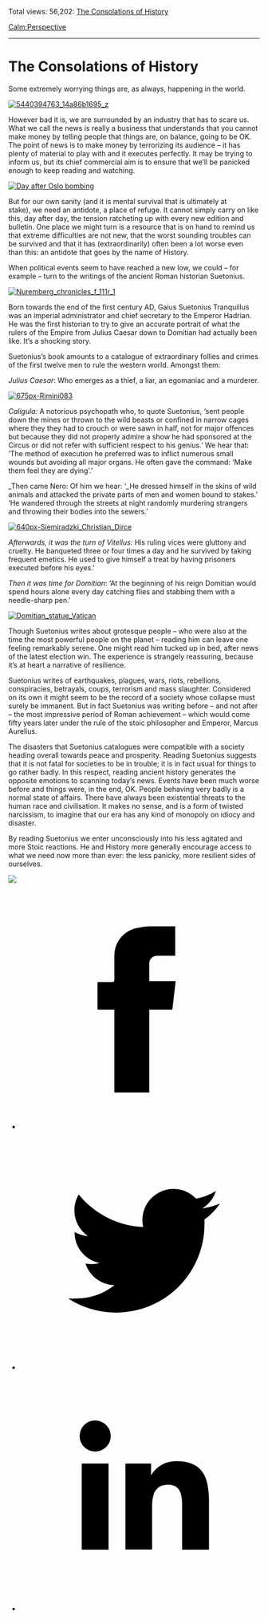 Total views: 56,202: [The Consolations of History](https://www.theschooloflife.com/thebookoflife/the-consolations-of-history/)

[Calm:](https://www.theschooloflife.com/thebookoflife/category/calm/)[Perspective](https://www.theschooloflife.com/thebookoflife/category/calm/perspective/)

* * *

# The Consolations of History
<style>
						.alignnone {
  display: block;
  margin-left: auto;
  margin-right: auto;
  align: center:
}

.addtoany_share_save_container {
display:none;
}

.wp-block-image {
		display: block;
  margin-left: auto;
  margin-right: auto;
  width: 50%;
}

.aligncenter {
display: block;
  margin-left: auto;
  margin-right: auto;
  align: center:
}

@media only screen and (max-width: 500px) {
  .wp-block-image {
		display: block;
  margin-left: auto;
  margin-right: auto;
  width: 100%;
} }

h1 {max-width: 600px !important;
}
.s18-single-post .content-area .site-main article .post-cat-header-display + .old-wrapper p {
    font-size: 1.200em
}
						</style>

Some extremely worrying things are, as always, happening in the world.

[![5440394763_14a86b1695_z](https://www.theschooloflife.com/thebookoflife/wp-content/uploads/2016/03/5440394763_14a86b1695_z.jpg)](http://www.thebookoflife.org/wp-content/uploads/2016/03/5440394763_14a86b1695_z.jpg)

However bad it is, we are surrounded by an industry that has to scare us. What we call the news is really a business that understands that you cannot make money by telling people that things are, on balance, going to be OK. The point of news is to make money by terrorizing its audience – it has plenty of material to play with and it executes perfectly. It may be trying to inform us, but its chief commercial aim is to ensure that we’ll be panicked enough to keep reading and watching.

[![Day after Oslo bombing](https://www.theschooloflife.com/thebookoflife/wp-content/uploads/2016/03/5967767688_d7b9ee7fb7_b.jpg)](http://www.thebookoflife.org/wp-content/uploads/2016/03/5967767688_d7b9ee7fb7_b.jpg)

But&nbsp;for our own sanity (and it is mental survival that is ultimately at stake),&nbsp;we need an antidote, a place of refuge. It cannot simply carry on like this, day after day, the tension ratcheting up with every new edition and bulletin. One place we might turn is&nbsp;a resource that is on hand to remind us that&nbsp;extreme&nbsp;difficulties are not new, that the worst sounding troubles can be survived and that it has&nbsp;(extraordinarily) often&nbsp;been a lot worse even than this: an antidote that goes by the name of History.

When political events seem to have reached a new low, we could – for example – turn to the writings of the ancient Roman historian Suetonius.

[![Nuremberg_chronicles_f_111r_1](https://www.theschooloflife.com/thebookoflife/wp-content/uploads/2016/03/Nuremberg_chronicles_f_111r_1.png)](http://www.thebookoflife.org/wp-content/uploads/2016/03/Nuremberg_chronicles_f_111r_1.png)

Born towards the end of the first century AD, Gaius Suetonius Tranquillus was an imperial administrator and chief secretary to the Emperor Hadrian. He was the first historian to try to give an accurate portrait of what the rulers of the Empire from Julius Caesar down to Domitian had actually been like. It’s a shocking story.

Suetonius’s book amounts to a catalogue of extraordinary follies and crimes of the first twelve men to rule the western world. Amongst them:

_Julius Caesar_: Who emerges as a thief, a liar, an egomaniac and a murderer.

[![675px-Rimini083](https://www.theschooloflife.com/thebookoflife/wp-content/uploads/2016/03/675px-Rimini083.jpg)](http://www.thebookoflife.org/wp-content/uploads/2016/03/675px-Rimini083.jpg)

_Caligula:_ A notorious psychopath who, to quote Suetonius, ‘sent people down the mines or thrown to the wild beasts or confined in narrow cages where they they had to crouch or were sawn in half, not for major offences but because they did not properly admire a show he had sponsored at the Circus or did not refer with sufficient respect to his genius.’ We hear that: ‘The method of execution he preferred was to inflict numerous small wounds but avoiding all major organs. He often gave the command: ‘Make them feel they are dying’.’

_Then came Nero: Of him we hear: ‘_He dressed himself in the skins of wild animals and attacked the private parts of men and women bound to stakes.’ ‘He wandered through the streets at night randomly murdering strangers and throwing their bodies into the sewers.’

[![640px-Siemiradzki_Christian_Dirce](https://www.theschooloflife.com/thebookoflife/wp-content/uploads/2016/03/640px-Siemiradzki_Christian_Dirce.jpg)](http://www.thebookoflife.org/wp-content/uploads/2016/03/640px-Siemiradzki_Christian_Dirce.jpg)

_Afterwards, it was the turn of Vitellus:_ His ruling vices were gluttony and cruelty. He banqueted three or four times a day and he survived by taking frequent emetics. He used to give himself a treat by having prisoners executed before his eyes.’

_Then it was time for Domitian_: ‘At the beginning of his reign Domitian would spend hours alone every day catching flies and stabbing them with a needle-sharp pen.’

[![Domitian_statue_Vatican](https://www.theschooloflife.com/thebookoflife/wp-content/uploads/2016/03/Domitian_statue_Vatican.png)](http://www.thebookoflife.org/wp-content/uploads/2016/03/Domitian_statue_Vatican.png)

Though Suetonius writes about grotesque people – who were also at the time the most powerful people on the planet – reading him can leave one feeling remarkably serene. One might read him tucked up in bed, after news of the latest election win. The experience is strangely reassuring, because it’s at heart a narrative of resilience.

Suetonius writes of earthquakes, plagues, wars, riots, rebellions, conspiracies, betrayals, coups, terrorism and mass slaughter. Considered on its own it might seem to be the record of a society whose collapse must surely be immanent. But in fact Suetonius was writing before – and not after – the most impressive period of Roman achievement – which would come fifty years later under the rule of the stoic philosopher and Emperor, Marcus Aurelius.

The disasters that Suetonius catalogues were compatible with a society heading overall towards peace and prosperity. Reading Suetonius suggests that it is not fatal for societies to be in trouble; it is in fact usual for things to go rather badly. In this respect, reading ancient history generates the opposite emotions to scanning today’s news. Events have been much worse before and things were, in the end, OK. People behaving very badly is a normal state of affairs. There have always been existential threats to the human race and civilisation. It makes no sense, and is a form of twisted narcissism, to imagine that our era has any kind of monopoly on idiocy and disaster.

By reading Suetonius we enter unconsciously into his less agitated and more Stoic reactions. He and History more generally encourage access to what we need now more than ever: the less panicky, more resilient sides of ourselves.

[![](https://img.youtube.com/vi/pssTJP2hYtU/0.jpg)](https://www.youtube.com/embed/pssTJP2hYtU '')
<style>
    .iframe-class { display: block !important; }
</style>

- [<svg xmlns="http://www.w3.org/2000/svg" viewbox="0 0 26 26"><title>Facebook</title>
                    <g>
                        <path d="M8.38,10H9.92c.2,0,.29,0,.29-.28,0-.82,0-1.64,0-2.46a3.05,3.05,0,0,1,2.57-3.15A7.22,7.22,0,0,1,14,3.95c.86,0,1.71,0,2.57,0h.25v3.2h-2A.85.85,0,0,0,14,8c0,.62,0,1.24,0,1.91h2.87L16.51,13H14v9H10.21V13H8.38Z"></path>
                    </g>
                </svg>](http://www.facebook.com/sharer/sharer.php?u=https://www.theschooloflife.com/thebookoflife/the-consolations-of-history/)
- [<svg xmlns="http://www.w3.org/2000/svg" viewbox="0 0 26 26"><title>Twitter</title>
                    <path d="M21.69,7.9a6.75,6.75,0,0,1-1.94.53,3.39,3.39,0,0,0,1.48-1.87,6.76,6.76,0,0,1-2.14.82,3.38,3.38,0,0,0-5.75,3.08,9.59,9.59,0,0,1-7-3.53,3.38,3.38,0,0,0,1,4.51A3.36,3.36,0,0,1,5.89,11v0A3.38,3.38,0,0,0,8.6,14.37a3.39,3.39,0,0,1-1.53.06,3.38,3.38,0,0,0,3.15,2.35A6.78,6.78,0,0,1,6,18.22a6.87,6.87,0,0,1-.81,0A9.6,9.6,0,0,0,20,10.08q0-.22,0-.44A6.86,6.86,0,0,0,21.69,7.9Z"></path>
                </svg>](http://twitter.com/share?url=https://www.theschooloflife.com/thebookoflife/the-consolations-of-history/&text=&via=theschooloflife)
- [<svg xmlns="http://www.w3.org/2000/svg" viewbox="0 0 26 26"><title>LinkedIn</title>
<path class="cls-2" d="M6.67,10H9.58v9.36H6.67ZM8.13,5.32A1.69,1.69,0,1,1,6.44,7,1.69,1.69,0,0,1,8.13,5.32"></path><path class="cls-2" d="M11.41,10H14.2v1.28h0A3.06,3.06,0,0,1,17,9.75c2.95,0,3.49,1.94,3.49,4.46v5.14H17.57V14.79c0-1.09,0-2.48-1.51-2.48s-1.75,1.18-1.75,2.4v4.63H11.41Z"></path></svg>](https://www.linkedin.com/shareArticle?mini=true&url=https://www.theschooloflife.com/thebookoflife/the-consolations-of-history/)
